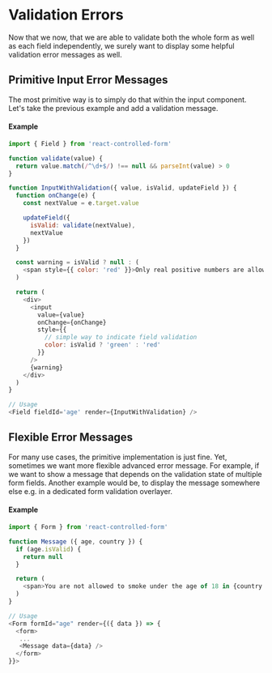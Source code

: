 # Validation Errors

Now that we now, that we are able to validate both the whole form as well as each field independently, we surely want to display some helpful validation error messages as well.

## Primitive Input Error Messages
The most primitive way is to simply do that within the input component.<br>
Let's take the previous example and add a validation message.

#### Example
```javascript
import { Field } from 'react-controlled-form'

function validate(value) {
  return value.match(/^\d+$/) !== null && parseInt(value) > 0
}

function InputWithValidation({ value, isValid, updateField }) {
  function onChange(e) {
    const nextValue = e.target.value

    updateField({
      isValid: validate(nextValue),
      nextValue
    })
  }

  const warning = isValid ? null : (
    <span style={{ color: 'red' }}>Only real positive numbers are allowed.</span>
  )

  return (
    <div>
      <input 
        value={value} 
        onChange={onChange}
        style={{
          // simple way to indicate field validation
          color: isValid ? 'green' : 'red'
        }}
      />
      {warning}
    </div>
  )
}

// Usage
<Field fieldId='age' render={InputWithValidation} />
```

## Flexible Error Messages
For many use cases, the primitive implementation is just fine. Yet, sometimes we want more flexible advanced error message. For example, if we want to show a message that depends on the validation state of multiple form fields. Another example would be, to display the message somewhere else e.g. in a dedicated form validation overlayer.

#### Example
```javascript
import { Form } from 'react-controlled-form'

function Message ({ age, country }) {
  if (age.isValid) {
    return null
  }

  return (
    <span>You are not allowed to smoke under the age of 18 in {country.value}!</span>
  )
}

// Usage
<Form formId="age" render={({ data }) => {
  <form>
   ...
   <Message data={data} />
  </form>
}}>
```
